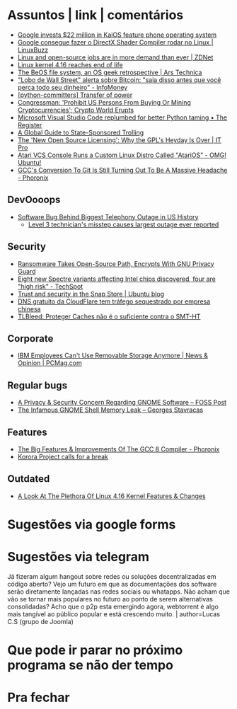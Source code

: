 Assuntos | link | comentários
=============================
* [Google invests $22 million in KaiOS feature phone operating system](https://www.androidpolice.com/2018/06/28/google-invests-22-million-kaios-feature-phone-operating-system/)
* [Google consegue fazer o DirectX Shader Compiler rodar no Linux | LinuxBuzz](https://www.linuxbuzz.com.br/2018/06/google-consegue-fazer-directx-shader-compiler-rodar-no-linux.html)
* [​Linux and open-source jobs are in more demand than ever | ZDNet](https://www.zdnet.com/article/linux-and-open-source-jobs-are-in-more-demand-than-ever/)
* [Linux kernel 4.16 reaches end of life](https://mybroadband.co.za/news/software/266593-linux-kernel-4-16-reaches-end-of-life.html)
* [The BeOS file system, an OS geek retrospective | Ars Technica](http://arstechnica.com/open-source/news/2010/06/the-beos-filesystem.ars)
* ["Lobo de Wall Street" alerta sobre Bitcoin: "saia disso antes que você perca todo seu dinheiro" - InfoMoney](https://www.infomoney.com.br/mercados/bitcoin/noticia/7501807/lobo-wall-street-alerta-sobre-bitcoin-saia-disso-antes-que)
* [&#91;python-committers&#93; Transfer of power](https://www.mail-archive.com/python-committers@python.org/msg05628.html)
* [Congressman: 'Prohibit US Persons From Buying Or Mining Cryptocurrencies'; Crypto World Erupts](https://www.forbes.com/sites/jasonbloomberg/2018/07/21/congressman-prohibit-us-persons-from-buying-or-mining-cryptocurrencies-crypto-world-erupts/#566202315007)
* [Microsoft Visual Studio Code replumbed for better Python taming • The Register    ](https://www.theregister.co.uk/2018/07/20/microsoft_visual_studio_code_python/)
* [A Global Guide to State-Sponsored Trolling](https://www.bloomberg.com/features/2018-government-sponsored-cyber-militia-cookbook/)
* [The 'New Open Source Licensing': Why the GPL's Heyday Is Over | IT Pro](http://www.itprotoday.com/web-development/open-source-licensing-why-gpls-heyday-over)
* [Atari VCS Console Runs a Custom Linux Distro Called "AtariOS" - OMG! Ubuntu!](https://www.omgubuntu.co.uk/2018/07/atari-vcs-ram-linux-distro-support)
* [GCC's Conversion To Git Is Still Turning Out To Be A Massive Headache - Phoronix](https://www.phoronix.com/scan.php?page=news_item&px=GCC-Git-Complexities)

DevOooops
---------
* [Software Bug Behind Biggest Telephony Outage in US History](https://www.bleepingcomputer.com/news/software/software-bug-behind-biggest-telephony-outage-in-us-history/)
  * [Level 3 technician's misstep causes largest outage ever reported](https://www.fiercetelecom.com/telecom/fcc-finally-specifies-cause-2016-level-3-network-outage)

Security
--------
* [Ransomware Takes Open-Source Path, Encrypts With GNU Privacy Guard](https://securingtomorrow.mcafee.com/mcafee-labs/ransomware-takes-open-source-path-encrypts-gnu-privacy-guard/)
* [Eight new Spectre variants affecting Intel chips discovered, four are "high risk" - TechSpot](https://www.techspot.com/news/74447-eight-new-spectre-variants-affecting-intel-chips-discovered.html)
* [Trust and security in the Snap Store | Ubuntu blog](https://blog.ubuntu.com/2018/05/15/trust-and-security-in-the-snap-store)
* [DNS gratuito da CloudFlare tem tráfego sequestrado por empresa chinesa](https://medium.com/@ayubio/dns-gratuito-da-cloudflare-tem-tr%C3%A1fego-sequestrado-por-empresa-chinesa-b0a4de05cdbc)
* [TLBleed: Proteger Caches não é o suficiente contra o SMT-HT](https://linux-br.org/81-tlbleed-proteger-caches-nao-e-o-suficiente-contra-o-smt-ht)

Corporate
---------
* [IBM Employees Can't Use Removable Storage Anymore | News & Opinion | PCMag.com](https://www.pcmag.com/news/361098/ibm-employees-cant-use-removable-storage-anymore)

Regular bugs
------------
* [A Privacy & Security Concern Regarding GNOME Software – FOSS Post](https://fosspost.org/analytics/privacy-security-concern-regarding-gnome-software)
* [The Infamous GNOME Shell Memory Leak – Georges Stavracas](https://feaneron.com/2018/04/20/the-infamous-gnome-shell-memory-leak/)

Features
--------
* [The Big Features & Improvements Of The GCC 8 Compiler - Phoronix](https://www.phoronix.com/scan.php?page=news_item&px=GCC-8-Compiler-Features-List)
* [Korora Project calls for a break](https://kororaproject.org/about/news/time-for-a-break)

Outdated
--------
* [A Look At The Plethora Of Linux 4.16 Kernel Features & Changes](https://www.phoronix.com/scan.php?page=article&item=linux-416-changes&num=1)


Sugestões via google forms
==========================

Sugestões via telegram
======================
Já fizeram algum hangout sobre redes ou soluções decentralizadas em código aberto?  Vejo um futuro em que as documentações dos software serão diretamente lançadas nas redes sociais ou whatapps.  Não acham que vão se tornar mais populares no futuro ao ponto de serem alternativas consolidadas?  Acho que o p2p esta emergindo agora, webtorrent é algo mais tangível ao público popular e está crescendo muito. | author=Lucas C.S (grupo de Joomla)

Que pode ir parar no próximo programa se não der tempo
=======================================================

Pra fechar
==========


